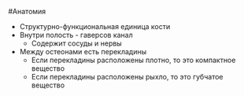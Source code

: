 #Анатомия 
- Структурно-функциональная единица кости
- Внутри полость - гаверсов канал
	- Содержит сосуды и нервы
- Между остеонами есть перекладины
	- Если перекладины расположены плотно, то это компактное вещество
	- Если перекладины расположены рыхло, то это губчатое вещество